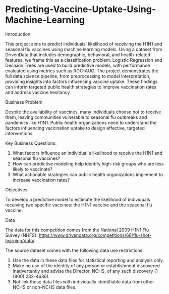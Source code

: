 # Predicting-Vaccine-Uptake-Using-Machine-Learning

Introduction

This project aims to predict individuals' likelihood of receiving the H1N1 and seasonal flu vaccines using machine learning models. Using a dataset from DrivenData that includes demographic, behavioral, and health-related features, we frame this as a classification problem. Logistic Regression and Decision Trees are used to build predictive models, with performance evaluated using metrics such as ROC-AUC. The project demonstrates the full data science pipeline, from preprocessing to model interpretation, providing insights into factors influencing vaccine uptake. These findings can inform targeted public health strategies to improve vaccination rates and address vaccine hesitancy

Business Problem

Despite the availability of vaccines, many individuals choose not to receive them, leaving communities vulnerable to seasonal flu outbreaks and pandemics like H1N1. Public health organizations need to understand the factors influencing vaccination uptake to design effective, targeted interventions.

Key Business Questions:

1. What factors influence an individual's likelihood to receive the H1N1 and seasonal flu vaccines?
2. How can predictive modeling help identify high-risk groups who are less likely to vaccinate?
3. What actionable strategies can public health organizations implement to increase vaccination rates?

Objectives

To develop a predictive model to estimate the likelihood of individuals receiving two specific vaccines: the H1N1 vaccine and the seasonal flu vaccine.

Data

The data for this competition comes from the National 2009 H1N1 Flu Survey (NHFS). https://www.drivendata.org/competitions/66/flu-shot-learning/data/

The source dataset comes with the following data use restrictions:
1. Use the data in these data files for statistical reporting and analysis only.
2. Make no use of the identity of any person or establishment discovered inadvertently and advise the Director, NCHS, of any such discovery (1 (800) 232-4636).
3. Not link these data files with individually identifiable data from other NCHS or non-NCHS data files.



